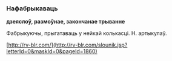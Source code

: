 ### Нафабрыкаваць
**дзеяслоў, размоўнае, закончанае трыванне**

Фабрыкуючы, прыгатаваць у нейкай колькасці. Н. артыкулаў.

<a rel="author">[http://rv-blr.com/](http://rv-blr.com/slounik.jsp?letterId=0&maskId=0&pageId=1860)</a>
